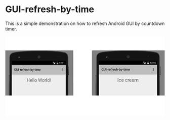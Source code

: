 # GUI-refresh-by-time
This is a simple demonstration on how to refresh Android GUI by countdown timer.

![IMAGE](https://raw.githubusercontent.com/Ecobin/GUI-refresh-by-time/master/image/guirefresh.jpg)



